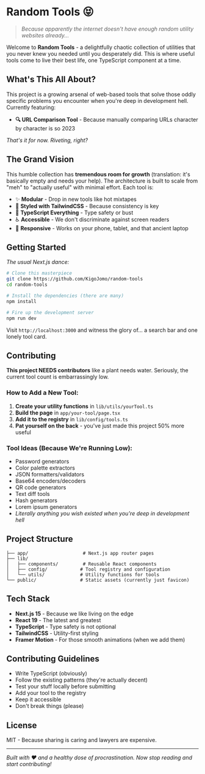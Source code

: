# Random Tools 😝

> _Because apparently the internet doesn't have enough random utility websites already..._

Welcome to **Random Tools** - a delightfully chaotic collection of utilities that you never knew you needed until you desperately did. This is where useful tools come to live their best life, one TypeScript component at a time.

## What's This All About?

This project is a growing arsenal of web-based tools that solve those oddly specific problems you encounter when you're deep in development hell. Currently featuring:

- **🔍 URL Comparison Tool** - Because manually comparing URLs character by character is so 2023

_That's it for now. Riveting, right?_

## The Grand Vision

This humble collection has **tremendous room for growth** (translation: it's basically empty and needs your help). The architecture is built to scale from "meh" to "actually useful" with minimal effort. Each tool is:

- ✨ **Modular** - Drop in new tools like hot mixtapes
- 🎨 **Styled with TailwindCSS** - Because consistency is key
- 🔧 **TypeScript Everything** - Type safety or bust
- ♿ **Accessible** - We don't discriminate against screen readers
- 📱 **Responsive** - Works on your phone, tablet, and that ancient laptop

## Getting Started

_The usual Next.js dance:_

```bash
# Clone this masterpiece
git clone https://github.com/KigoJomo/random-tools
cd random-tools

# Install the dependencies (there are many)
npm install

# Fire up the development server
npm run dev
```

Visit `http://localhost:3000` and witness the glory of... a search bar and one lonely tool card.

## Contributing

**This project NEEDS contributors** like a plant needs water. Seriously, the current tool count is embarrassingly low.

### How to Add a New Tool:

1. **Create your utility functions** in `lib/utils/yourTool.ts`
2. **Build the page** in `app/your-tool/page.tsx`
3. **Add it to the registry** in `lib/config/tools.ts`
4. **Pat yourself on the back** - you've just made this project 50% more useful

### Tool Ideas (Because We're Running Low):

- Password generators
- Color palette extractors
- JSON formatters/validators
- Base64 encoders/decoders
- QR code generators
- Text diff tools
- Hash generators
- Lorem ipsum generators
- _Literally anything you wish existed when you're deep in development hell_

## Project Structure

```
├── app/                    # Next.js app router pages
├── lib/
│   ├── components/         # Reusable React components
│   ├── config/            # Tool registry and configuration
│   └── utils/             # Utility functions for tools
└── public/                # Static assets (currently just favicon)
```

## Tech Stack

- **Next.js 15** - Because we like living on the edge
- **React 19** - The latest and greatest
- **TypeScript** - Type safety is not optional
- **TailwindCSS** - Utility-first styling
- **Framer Motion** - For those smooth animations (when we add them)

## Contributing Guidelines

- Write TypeScript (obviously)
- Follow the existing patterns (they're actually decent)
- Test your stuff locally before submitting
- Add your tool to the registry
- Keep it accessible
- Don't break things (please)

## License

MIT - Because sharing is caring and lawyers are expensive.

---

_Built with ❤️ and a healthy dose of procrastination. Now stop reading and start contributing!_
